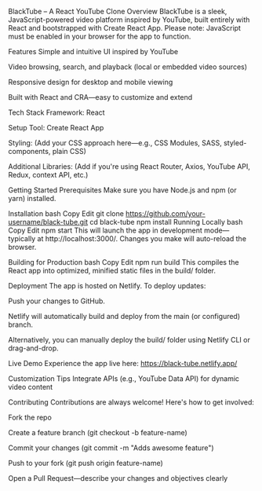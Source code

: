 BlackTube – A React YouTube Clone
Overview
BlackTube is a sleek, JavaScript-powered video platform inspired by YouTube, built entirely with React and bootstrapped with Create React App. Please note: JavaScript must be enabled in your browser for the app to function.

Features
Simple and intuitive UI inspired by YouTube

Video browsing, search, and playback (local or embedded video sources)

Responsive design for desktop and mobile viewing

Built with React and CRA—easy to customize and extend

Tech Stack
Framework: React

Setup Tool: Create React App

Styling: (Add your CSS approach here—e.g., CSS Modules, SASS, styled-components, plain CSS)

Additional Libraries: (Add if you're using React Router, Axios, YouTube API, Redux, context API, etc.)

Getting Started
Prerequisites
Make sure you have Node.js and npm (or yarn) installed.

Installation
bash
Copy
Edit
git clone https://github.com/your-username/black-tube.git
cd black-tube
npm install
Running Locally
bash
Copy
Edit
npm start
This will launch the app in development mode—typically at http://localhost:3000/. Changes you make will auto-reload the browser.

Building for Production
bash
Copy
Edit
npm run build
This compiles the React app into optimized, minified static files in the build/ folder.

Deployment
The app is hosted on Netlify. To deploy updates:

Push your changes to GitHub.

Netlify will automatically build and deploy from the main (or configured) branch.

Alternatively, you can manually deploy the build/ folder using Netlify CLI or drag-and-drop.

Live Demo
Experience the app live here: https://black-tube.netlify.app/

Customization Tips
Integrate APIs (e.g., YouTube Data API) for dynamic video content


Contributing
Contributions are always welcome! Here's how to get involved:

Fork the repo

Create a feature branch (git checkout -b feature-name)

Commit your changes (git commit -m "Adds awesome feature")

Push to your fork (git push origin feature-name)

Open a Pull Request—describe your changes and objectives clearly

